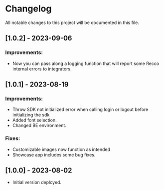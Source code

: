 # Changelog

All notable changes to this project will be documented in this file.

## [1.0.2] - 2023-09-06

### Improvements: 
+ Now you can pass along a logging function that will report some Recco internal errors to integrators.

## [1.0.1] - 2023-08-19

### Improvements: 
+ Throw SDK not initialized error when calling login or logout before initializing the sdk
+ Added font selection.
+ Changed BE environment.

### Fixes:
+ Customizable images now function as intended
+ Showcase app includes some bug fixes.

## [1.0.0] - 2023-08-02

- Initial version deployed.
